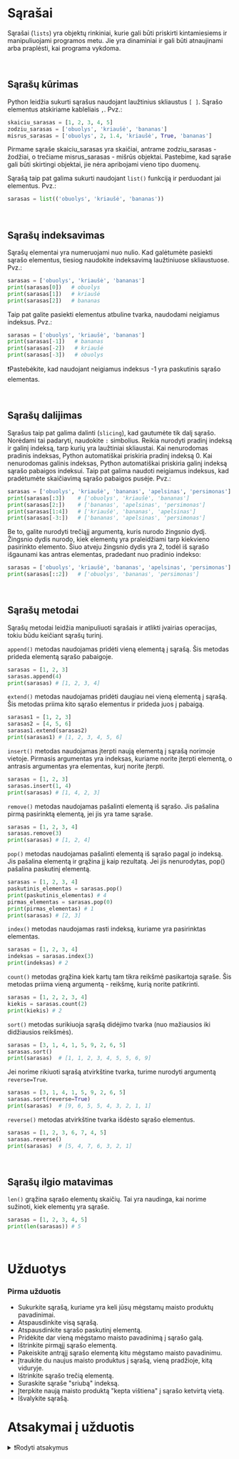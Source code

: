 # Sąrašai

Sąrašai (`lists`) yra objektų rinkiniai, kurie gali būti priskirti kintamiesiems ir manipuliuojami programos metu. Jie yra dinaminiai ir gali būti atnaujinami arba praplėsti, kai programa vykdoma.

<br>

## Sąrašų kūrimas

Python leidžia sukurti sąrašus naudojant laužtinius skliaustus `[ ]`. Sąrašo elementus atskiriame kableliais `,`. Pvz.:

```Python
skaiciu_sarasas = [1, 2, 3, 4, 5]
zodziu_sarasas = ['obuolys', 'kriaušė', 'bananas']
misrus_sarasas = ['obuolys', 2, 1.4, 'kriaušė', True, 'bananas']
```

Pirmame sąraše skaiciu_sarasas yra skaičiai, antrame zodziu_sarasas - žodžiai, o trečiame misrus_sarasas - mišrūs objektai. Pastebime, kad sąraše gali būti skirtingi objektai, jie nėra apribojami vieno tipo duomenų.

Sąrašą taip pat galima sukurti naudojant `list()` funkciją ir perduodant jai elementus. Pvz.:

```Python
sarasas = list(('obuolys', 'kriaušė', 'bananas'))
```

<br>

## Sąrašų indeksavimas

Sąrašų elementai yra numeruojami nuo nulio. Kad galėtumėte pasiekti sąrašo elementus, tiesiog naudokite indeksavimą laužtiniuose skliaustuose. Pvz.:

```Python
sarasas = ['obuolys', 'kriaušė', 'bananas']
print(sarasas[0])   # obuolys
print(sarasas[1])   # kriaušė
print(sarasas[2])   # bananas
```

Taip pat galite pasiekti elementus atbuline tvarka, naudodami neigiamus indeksus. Pvz.:

```Python
sarasas = ['obuolys', 'kriaušė', 'bananas']
print(sarasas[-1])   # bananas
print(sarasas[-2])   # kriaušė
print(sarasas[-3])   # obuolys
```

❗Pastebėkite, kad naudojant neigiamus indeksus -1 yra paskutinis sąrašo elementas.

<br>

## Sąrašų dalijimas

Sąrašus taip pat galima dalinti (`slicing`), kad gautumėte tik dalį sąrašo. Norėdami tai padaryti, naudokite `:` simbolius. Reikia nurodyti pradinį indeksą ir galinį indeksą, tarp kurių yra laužtiniai skliaustai. Kai nenurodomas pradinis indeksas, Python automatiškai priskiria pradinį indeksą 0. Kai nenurodomas galinis indeksas, Python automatiškai priskiria galinį indeksą sąrašo pabaigos indeksui. Taip pat galima naudoti neigiamus indeksus, kad pradėtumėte skaičiavimą sąrašo pabaigos pusėje. Pvz.:

```Python
sarasas = ['obuolys', 'kriaušė', 'bananas', 'apelsinas', 'persimonas']
print(sarasas[:3])    # ['obuolys', 'kriaušė', 'bananas']
print(sarasas[2:])    # ['bananas', 'apelsinas', 'persimonas']
print(sarasas[1:4])   # ['kriaušė', 'bananas', 'apelsinas']
print(sarasas[-3:])   # ['bananas', 'apelsinas', 'persimonas']

```

Be to, galite nurodyti trečiąjį argumentą, kuris nurodo žingsnio dydį. Žingsnio dydis nurodo, kiek elementų yra praleidžiami tarp kiekvieno pasirinkto elemento. Šiuo atveju žingsnio dydis yra 2, todėl iš sąrašo išgaunami kas antras elementas, pradedant nuo pradinio indekso:

```Python
sarasas = ['obuolys', 'kriaušė', 'bananas', 'apelsinas', 'persimonas']
print(sarasas[::2])   # ['obuolys', 'bananas', 'persimonas']
```

<br>

## Sąrašų metodai

Sąrašų metodai leidžia manipuliuoti sąrašais ir atlikti įvairias operacijas, tokiu būdu keičiant sąrašų turinį.

`append()` metodas naudojamas pridėti vieną elementą į sąrašą. Šis metodas prideda elementą sąrašo pabaigoje.

```Python
sarasas = [1, 2, 3]
sarasas.append(4)
print(sarasas) # [1, 2, 3, 4]
```

`extend()` metodas naudojamas pridėti daugiau nei vieną elementą į sąrašą. Šis metodas priima kito sąrašo elementus ir prideda juos į pabaigą.

```Python
sarasas1 = [1, 2, 3]
sarasas2 = [4, 5, 6]
sarasas1.extend(sarasas2)
print(sarasas1) # [1, 2, 3, 4, 5, 6]
```

`insert()` metodas naudojamas įterpti naują elementą į sąrašą norimoje vietoje. Pirmasis argumentas yra indeksas, kuriame norite įterpti elementą, o antrasis argumentas yra elementas, kurį norite įterpti.

```Python
sarasas = [1, 2, 3]
sarasas.insert(1, 4)
print(sarasas) # [1, 4, 2, 3]
```

`remove()` metodas naudojamas pašalinti elementą iš sąrašo. Jis pašalina pirmą pasirinktą elementą, jei jis yra tame sąraše.

```Python
sarasas = [1, 2, 3, 4]
sarasas.remove(3)
print(sarasas) # [1, 2, 4]
```

`pop()` metodas naudojamas pašalinti elementą iš sąrašo pagal jo indeksą. Jis pašalina elementą ir grąžina jį kaip rezultatą. Jei jis nenurodytas, pop() pašalina paskutinį elementą.

```Python
sarasas = [1, 2, 3, 4]
paskutinis_elementas = sarasas.pop()
print(paskutinis_elementas) # 4
pirmas_elementas = sarasas.pop(0)
print(pirmas_elementas) # 1
print(sarasas) # [2, 3]
```

`index()` metodas naudojamas rasti indeksą, kuriame yra pasirinktas elementas.

```Python
sarasas = [1, 2, 3, 4]
indeksas = sarasas.index(3)
print(indeksas) # 2
```

`count()` metodas grąžina kiek kartų tam tikra reikšmė pasikartoja sąraše. Šis metodas priima vieną argumentą - reikšmę, kurią norite patikrinti.

```Python
sarasas = [1, 2, 2, 3, 4]
kiekis = sarasas.count(2)
print(kiekis) # 2
```

`sort()` metodas surikiuoja sąrašą didėjimo tvarka (nuo mažiausios iki didžiausios reikšmės).

```Python
sarasas = [3, 1, 4, 1, 5, 9, 2, 6, 5]
sarasas.sort()
print(sarasas)  # [1, 1, 2, 3, 4, 5, 5, 6, 9]
```

Jei norime rikiuoti sąrašą atvirkštine tvarka, turime nurodyti argumentą `reverse=True`.

```Python
sarasas = [3, 1, 4, 1, 5, 9, 2, 6, 5]
sarasas.sort(reverse=True)
print(sarasas)  # [9, 6, 5, 5, 4, 3, 2, 1, 1]
```

`reverse()` metodas atvirkštine tvarka išdėsto sąrašo elementus.

```Python
sarasas = [1, 2, 3, 6, 7, 4, 5]
sarasas.reverse()
print(sarasas)  # [5, 4, 7, 6, 3, 2, 1]
```

<br>

## Sąrašų ilgio matavimas

`len()` grąžina sąrašo elementų skaičių. Tai yra naudinga, kai norime sužinoti, kiek elementų yra sąraše.

```Python
sarasas = [1, 2, 3, 4, 5]
print(len(sarasas)) # 5
```

<br>

# Užduotys

### Pirma užduotis

- Sukurkite sąrašą, kuriame yra keli jūsų mėgstamų maisto produktų pavadinimai.
- Atspausdinkite visą sąrašą.
- Atspausdinkite sąrašo paskutinį elementą.
- Pridėkite dar vieną mėgstamo maisto pavadinimą į sąrašo galą.
- Ištrinkite pirmąjį sąrašo elementą.
- Pakeiskite antrąjį sąrašo elementą kitu mėgstamo maisto pavadinimu.
- Įtraukite du naujus maisto produktus į sąrašą, vieną pradžioje, kitą viduryje.
- Ištrinkite sąrašo trečią elementą.
- Suraskite sąraše "sriubą" indeksą.
- Įterpkite naują maisto produktą "kepta vištiena" į sąrašo ketvirtą vietą.
- Išvalykite sąrašą.

# Atsakymai į užduotis
<details><summary>❗Rodyti atsakymus</summary>
<br>
<details>
  <summary>Pirma užduotis</summary>
  <hr>

```Python
maisto_produktai = ['Cepelinai', 'Sriuba', 'Koldūnai', 'Kebabai']
print("Visas sąrašas:", maisto_produktai)
print("Sąrašo paskutinis elementas:", maisto_produktai[-1])
maisto_produktai.append('Pica')
print("Sąrašas su pridėtu elementu:", maisto_produktai)
maisto_produktai.pop(0)
print("Sąrašas be pirmojo elemento:", maisto_produktai)
maisto_produktai[1] = 'Kepsnys'
print("Sąrašas su pakeistu antruoju elementu:", maisto_produktai)
maisto_produktai.insert(0, 'Kava')
maisto_produktai.insert(2, 'Makaronai')
print("Sąrašas su įtrauktais elementais:", maisto_produktai)
maisto_produktai.pop(2)
print("Sąrašas be trečiojo elemento:", maisto_produktai)
sriubos_indeksas = maisto_produktai.index('Sriuba')
print("Sąrašo 'Sriuba' indeksas:", sriubos_indeksas)
maisto_produktai.insert(3, 'Kepta vištiena')
print("Sąrašas su įterptu nauju elementu:", maisto_produktai)
maisto_produktai.clear()
print("Išvalytas sąrašas:", maisto_produktai)

```
<p>Output:</p>

```Python
Visas sąrašas: ['Cepelinai', 'Sriuba', 'Koldūnai', 'Kebabai']
Sąrašo paskutinis elementas: Kebabai
Sąrašas su pridėtu elementu: ['Cepelinai', 'Sriuba', 'Koldūnai', 'Kebabai', 'Pica']
Sąrašas be pirmojo elemento: ['Sriuba', 'Koldūnai', 'Kebabai', 'Pica']
Sąrašas su pakeistu antruoju elementu: ['Sriuba', 'Kepsnys', 'Kebabai', 'Pica']
Sąrašas su įtrauktais elementais: ['Kava', 'Sriuba', 'Makaronai', 'Kepsnys', 'Kebabai', 'Pica']
Sąrašas be trečiojo elemento: ['Kava', 'Sriuba', 'Kepsnys', 'Kebabai', 'Pica']
Sąrašo 'Sriuba' indeksas: 1
Sąrašas su įterptu nauju elementu: ['Kava', 'Sriuba', 'Kepsnys', 'Kepta vištiena', 'Kebabai', 'Pica']
Išvalytas sąrašas: []
```
</details>